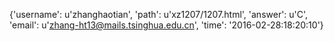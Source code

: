 {'username': u'zhanghaotian', 'path': u'xz1207/1207.html', 'answer': u'C', 'email': u'zhang-ht13@mails.tsinghua.edu.cn', 'time': '2016-02-28:18:20:10'}